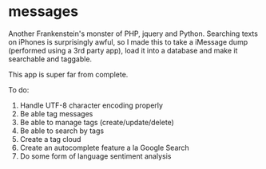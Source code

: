 # messages
Another Frankenstein's monster of PHP, jquery and Python.  Searching texts on iPhones is surprisingly awful, so I made this to take a iMessage dump (performed using a 3rd party app), load it into a database and make it searchable and taggable.

This app is super far from complete.

To do:
1. Handle UTF-8 character encoding properly
1. Be able tag messages
1. Be able to manage tags (create/update/delete)
1. Be able to search by tags
1. Create a tag cloud
1. Create an autocomplete feature a la Google Search
1. Do some form of language sentiment analysis
